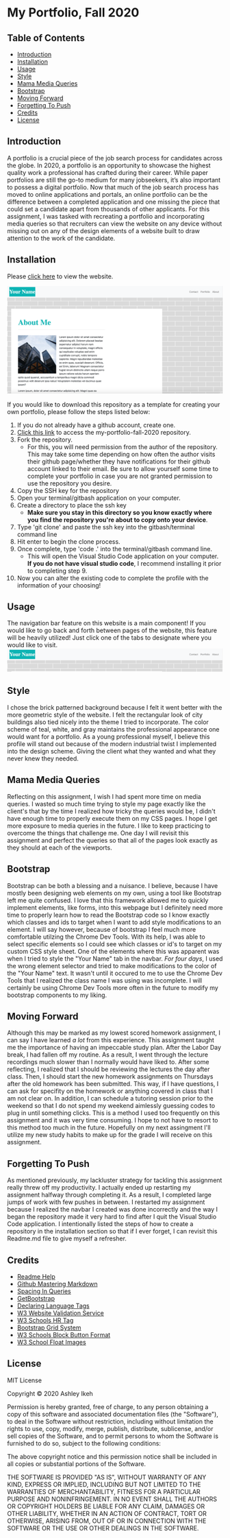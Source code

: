 # My Portfolio, Fall 2020

## Table of Contents
* [Introduction](#introduction)
* [Installation](#nstallation)
* [Usage](#usage)
* [Style](#style)
* [Mama Media Queries](#mamamediaqueries)
* [Bootstrap](#bootstrap)
* [Moving Forward](#movingforward)
* [Forgetting To Push](#forgettingtopush)
* [Credits](#credits)
* [License](#license)


## Introduction

A portfolio is a crucial piece of the job search process for candidates across the globe. In 2020, a portfolio is an opportunity to showcase the highest quality work a professional has crafted during their career.
While paper portfolios are still the go-to medium for many jobseekers, it’s also important to possess a digital portfolio. Now that much of the job search process has moved to online applications and portals, an online portfolio can be the difference between a completed application and one missing the piece that could set a candidate apart from thousands of other applicants.
For this assignment, I was tasked with recreating a portfolio and incorporating media queries so that recruiters can view the website on any device without missing out on any of the design elements of a website built to draw attention to the work of the candidate.

## Installation

Please [click here](https://aikeh2021.github.io/my-portfolio/) to view the website.

![DeployedAboutMePage](assets/deployedsite.png)

If you would like to download this repository as a template for creating your own portfolio, please follow the steps listed below:

1. If you do not already have a github account, create one.
2. [Click this link](https://github.com/Aikeh2021/my-portfolio) to access the my-portfolio-fall-2020 repository.
3. Fork the repository.
    * For this, you will need permission from the author of the repository. This may take some time depending on how often the author visits their github page/whether they have notifications for their github account linked to their email. Be sure to allow yourself some time to complete your portfolio in case you are not granted permission to use the repository you desire.
4. Copy the SSH key for the repository
5. Open your terminal/gitbash application on your computer.
6. Create a directory to place the ssh key
    * **Make sure you stay in this directory so you know exactly where you find the repository you're about to copy onto your device**.
7. Type 'git clone' and paste the ssh key into the gitbash/terminal command line
8. Hit enter to begin the clone process.
9. Once complete, type 'code .' into the terminal/gitbash command line.
    * This will open the Visual Studio Code application on your computer. **If you do not have visual studio code**, I recommend installing it prior to completing step 9.
10. Now you can alter the existing code to complete the profile with the information of your choosing!

## Usage

The navigation bar feature on this website is a main component! If you would like to go back and forth between pages of the website, this feature will be heavily utilized!
Just click one of the tabs to designate where you would like to visit. 
![NavigationBar](assets/navbar.png)


## Style

I chose the brick patterned background because I felt it went better with the more geometric style of the website. I felt the rectangular look of city buildings also tied nicely into the theme I tried to incorporate.
The color scheme of teal, white, and gray maintains the professional appearance one would want for a portfolio.
As a young professional myself, I believe this profile will stand out because of the modern industrial twist I implemented into the design scheme. Giving the client what they wanted and what they never knew they needed.

## Mama Media Queries
Reflecting on this assignment, I wish I had spent more time on media queries. I wasted so much time trying to style my page exactly like the client's that by the time I realized how tricky the queries would be, I didn't have enough time to properly execute them on my CSS pages. I hope I get more exposure to media queries in the future. I like to keep practicing to overcome the things that challenge me. One day I will revisit this assignment and perfect the queries so that all of the pages look exactly as they should at each of the viewports.

## Bootstrap

Bootstrap can be both a blessing and a nuisance. I believe, because I have mostly been designing web elements on my own, using a tool like Bootstrap left me quite confused. I love that this framework allowed me to quickly implement elements, like forms, into this webpage but I definitely need more time to properly learn how to read the Bootstrap code so I know exactly which classes and ids to target when I want to add style modifications to an element. 
I will say however, because of bootstrap I feel much more comfortable utilzing the Chrome Dev Tools. With its help, I was able to select specific elements so I could see which classes or id's to target on my custom CSS style sheet. One of the elements where this was apparent was when I tried to style the "Your Name" tab in the navbar. 
*For four days*, I used the wrong element selector and tried to make modifications to the color of the "Your Name" text. It wasn't until it occured to me to use the Chrome Dev Tools that I realized the class name I was using was incomplete. I will certainly be using Chrome Dev Tools more often in the future to modify my bootstrap components to my liking.

## Moving Forward

Although this may be marked as my lowest scored homework assignment, I can say I have learned *a lot* from this experience. 
This assignment taught me the importance of having an impeccable study plan. After the Labor Day break, I had fallen off my routine. As a result, I went through the lecture recordings much slower than I normally would have liked to. After some reflecting, I realized that I should be reviewing the lectures the day after class. Then, I should start the new homework assignments on Thursdays after the old homework has been submitted. This way, if I have questions, I can ask for specifity on the homework or anything covered in class that I am not clear on.
In addition, I can schedule a tutoring session prior to the weekend so that I do not spend my weekend aimlessly guessing codes to plug in until something clicks. This is a method I used too frequently on this assignment and it was very time consuming. I hope to not have to resort to this method too much in the future.
Hopefully on my next assingment I'll utilize my new study habits to make up for the grade I will receive on this assignment.


## Forgetting To Push

As mentioned previously, my lackluster strategy for tackling this assignment really threw off my productivity. I actually ended up restarting my assignment halfway through completing it. As a result, I completed large jumps of work with few pushes in between. I restarted my assignment because I realized the navbar I created was done incorrectly and the way I began the repository made it very hard to find after I quit the Visual Studio Code application.
I intentionally listed the steps of how to create a repository in the installation section so that if I ever forget, I can revisit this Readme.md file to give myself a refresher.


## Credits
* [Readme Help](http://tmpvar.com/markdown.html)
* [Github Mastering Markdown](https://guides.github.com/features/mastering-markdown/#syntax)
* [Spacing In Queries](https://css-tricks.com/css-media-queries/)
* [GetBootstrap](https://getbootstrap.com/docs/4.0/getting-started/introduction/)
* [Declaring Language Tags](https://www.w3.org/International/questions/qa-html-language-declarations#:~:text=Quick%20answer,an%20element%20surrounding%20that%20content.)
* [W3 Website Validation Service](https://validator.w3.org/)
* [W3 Schools HR Tag](https://www.w3schools.com/tags/tag_hr.asp#:~:text=The%20tag%20defines%20a%20in%20an%20HTML%20page.)
* [Bootstrap Grid System](https://getbootstrap.com/docs/4.0/layout/grid/#grid-options)
* [W3 Schools Block Button Format](https://www.w3schools.com/howto/howto_css_block_buttons.asp)
* [W3 School Float Images](https://www.w3schools.com/css/css_float.asp)

## License

MIT License

Copyright © 2020 Ashley Ikeh

Permission is hereby granted, free of charge, to any person obtaining a copy
of this software and associated documentation files (the "Software"), to deal
in the Software without restriction, including without limitation the rights
to use, copy, modify, merge, publish, distribute, sublicense, and/or sell
copies of the Software, and to permit persons to whom the Software is
furnished to do so, subject to the following conditions:

The above copyright notice and this permission notice shall be included in all
copies or substantial portions of the Software.

THE SOFTWARE IS PROVIDED "AS IS", WITHOUT WARRANTY OF ANY KIND, EXPRESS OR
IMPLIED, INCLUDING BUT NOT LIMITED TO THE WARRANTIES OF MERCHANTABILITY,
FITNESS FOR A PARTICULAR PURPOSE AND NONINFRINGEMENT. IN NO EVENT SHALL THE
AUTHORS OR COPYRIGHT HOLDERS BE LIABLE FOR ANY CLAIM, DAMAGES OR OTHER
LIABILITY, WHETHER IN AN ACTION OF CONTRACT, TORT OR OTHERWISE, ARISING FROM,
OUT OF OR IN CONNECTION WITH THE SOFTWARE OR THE USE OR OTHER DEALINGS IN THE
SOFTWARE.






